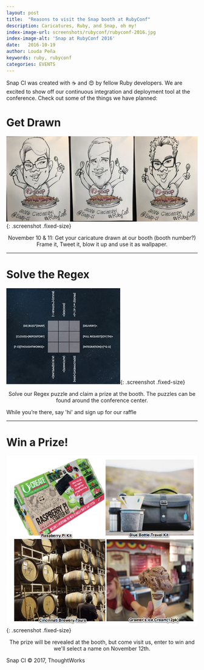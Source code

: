 ```yaml
---
layout: post
title:  "Reasons to visit the Snap booth at RubyConf"
description: Caricatures, Ruby, and Snap, oh my!
index-image-url: screenshots/rubyconf/rubyconf-2016.jpg
index-image-alt: 'Snap at RubyConf 2016'
date:   2016-10-19
author: Louda Peña
keywords: ruby, rubyconf
categories: EVENTS
---
```



Snap CI was created with ☕ and 😍 by fellow Ruby developers. We are excited to show off our continuous integration and deployment tool at the conference. Check out some of the things we have planned:

# Get Drawn

![Get your caricature drawn](/assets/images/screenshots/rubyconf/snap-caricatures.jpg){: .screenshot .fixed-size}


<p align="center">November 10 & 11:
Get your caricature drawn at our booth (booth number?) Frame it, Tweet it, blow it up and use it as wallpaper.</p>

***

# Solve the Regex

![regex puzzle](/assets/images/screenshots/rubyconf/snap-regex.jpg){: .screenshot .fixed-size}


<p align="center">Solve our Regex puzzle and claim a prize at the booth. The puzzles can be found around the conference center.

While you’re there, say 'hi' and sign up for our raffle</p>


***

# Win a Prize!

![rubyconf prize](/assets/images/screenshots/rubyconf/rubyconf-prize.png){: .screenshot .fixed-size}

<p align="center">The prize will be revealed at the booth, but come visit us, enter to win and we'll select a name on November 12th.</p>

 
Snap CI © 2017, ThoughtWorks
